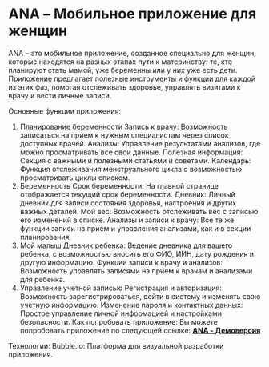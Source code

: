 # ANA – Мобильное приложение для женщин

ANA – это мобильное приложение, созданное специально для женщин, которые находятся на разных этапах пути к материнству: те, кто планируют стать мамой, уже беременны или у них уже есть дети. Приложение предлагает полезные инструменты и функции для каждой из этих фаз, помогая отслеживать здоровье, управлять визитами к врачу и вести личные записи.

Основные функции приложения:
1. Планирование беременности
Запись к врачу: Возможность записаться на прием к нужным специалистам через список доступных врачей.
Анализы: Управление результатами анализов, где можно просматривать все свои данные.
Полезная информация: Секция с важными и полезными статьями и советами.
Календарь: Функция отслеживания менструального цикла с возможностью просматривать циклы списком.
2. Беременность
Срок беременности: На главной странице отображается текущий срок беременности.
Дневник: Личный дневник для записи состояния здоровья, настроения и других важных деталей.
Мой вес: Возможность отслеживать вес с записью его изменений в списке.
Анализы и записи к врачу: Все те же функции записи на прием и управления анализами, как и в секции планирования.
3. Мой малыш
Дневник ребенка: Ведение дневника для вашего ребенка, с возможностью вносить его ФИО, ИИН, дату рождения и другую информацию.
Функции записи к врачу и анализов: Возможность управлять записями на прием к врачам и анализами для ребенка.
4. Управление учетной записью
Регистрация и авторизация: Возможность зарегистрироваться, войти в систему и изменять свою учетную информацию.
Изменение пароля и контактных данных: Простое управление личной информацией и настройками безопасности.
Как попробовать приложение:
Вы можете попробовать приложение по следующей ссылке:  [**ANA - Демоверсия**](https://boleg748.bubbleapps.io/version-test/register?debug_mode=true)

Технологии:
Bubble.io: Платформа для визуальной разработки приложения.
